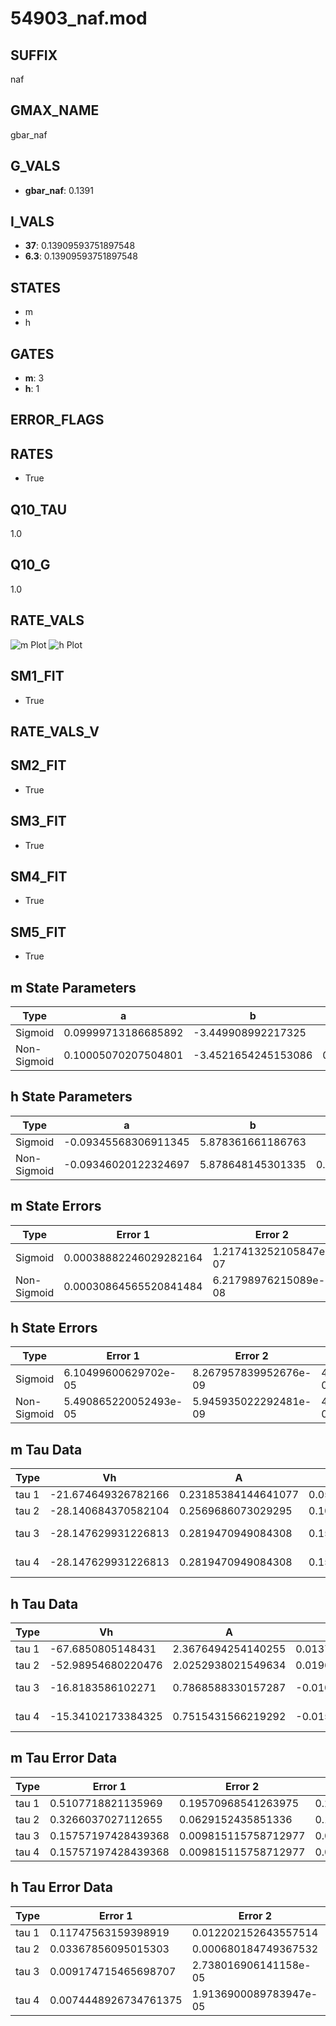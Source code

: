 # 54903_naf.mod

## SUFFIX

naf

## GMAX_NAME

gbar_naf

## G_VALS

- **gbar_naf**: 0.1391

## I_VALS

- **37**: 0.13909593751897548
- **6.3**: 0.13909593751897548

## STATES

- m
- h

## GATES

- **m**: 3
- **h**: 1

## ERROR_FLAGS


## RATES

- True

## Q10_TAU

1.0

## Q10_G

1.0

## RATE_VALS

![m Plot](/Users/pbozelos/Dropbox/icg-Chai-Panos/supermodels/output_markdown_files/Na/54903_naf.mod/images/m.png)
![h Plot](/Users/pbozelos/Dropbox/icg-Chai-Panos/supermodels/output_markdown_files/Na/54903_naf.mod/images/h.png)

## SM1_FIT

- True

## RATE_VALS_V

## SM2_FIT

- True

## SM3_FIT

- True

## SM4_FIT

- True

## SM5_FIT

- True

## m State Parameters

| Type | a | b | c | d |
| --- | --- | --- | --- | --- |
| Sigmoid | 0.09999713186685892 | -3.449908992217325 |
| Non-Sigmoid | 0.10005070207504801 | -3.4521654245153086 | 0.9997476079200358 | 5.693760323995045e-05 |

## h State Parameters

| Type | a | b | c | d |
| --- | --- | --- | --- | --- |
| Sigmoid | -0.09345568306911345 | 5.878361661186763 |
| Non-Sigmoid | -0.09346020122324697 | 5.878648145301335 | 0.9999760187734312 | 1.2040709772915009e-05 |

## m State Errors

| Type | Error 1 | Error 2 | Error 3 |
| --- | --- | --- | --- |
| Sigmoid | 0.00038882246029282164 | 1.217413252105847e-07 | 0.00022884605688960473 |
| Non-Sigmoid | 0.00030864565520841484 | 6.21798976215089e-08 | 0.00018165705015435867 |

## h State Errors

| Type | Error 1 | Error 2 | Error 3 |
| --- | --- | --- | --- |
| Sigmoid | 6.10499600629702e-05 | 8.267957839952676e-09 | 4.935699881341344e-05 |
| Non-Sigmoid | 5.490865220052493e-05 | 5.945935022292481e-09 | 4.4391941922845984e-05 |

## m Tau Data

| Type | Vh | A | b1 | b2 | c1 | c2 | d1 | d2 | e1 | e2 |
| --- | --- | --- | --- | --- | --- | --- | --- | --- | --- | --- |
| tau 1 | -21.674649326782166 | 0.23185384144641077 | 0.052892056732454514 | 0.09680631328398084 |
| tau 2 | -28.140684370582104 | 0.2569686073029295 | 0.10682404957919359 | 0.0011489182991972252 | 0.0864544144465082 | -0.0005654775425626892 |
| tau 3 | -28.147629931226813 | 0.2819470949084308 | 0.15781538372095374 | 0.003632776140970969 | 2.6654652317812992e-05 | 0.11862515732803865 | -0.0017309837879846467 | 7.50423865479265e-06 |
| tau 4 | -28.147629931226813 | 0.2819470949084308 | 0.15781538372095374 | 0.003632776140970969 | 2.6654652317812992e-05 | 0.0 | 0.11862515732803865 | -0.0017309837879846467 | 7.50423865479265e-06 | 0.0 |

## h Tau Data

| Type | Vh | A | b1 | b2 | c1 | c2 | d1 | d2 | e1 | e2 |
| --- | --- | --- | --- | --- | --- | --- | --- | --- | --- | --- |
| tau 1 | -67.6850805148431 | 2.3676494254140255 | 0.013789118122899489 | 0.031787575627728826 |
| tau 2 | -52.98954680220476 | 2.0252938021549634 | 0.01962676862121369 | 0.00023362746656700286 | 0.05106649562450661 | -0.00023459583950199436 |
| tau 3 | -16.8183586102271 | 0.7868588330157287 | -0.010443232738192155 | -3.5022889259763093e-05 | 2.3529377812454715e-07 | 0.05222308352576541 | -0.0007155918316984791 | 2.4317857671838543e-06 |
| tau 4 | -15.34102173384325 | 0.7515431566219292 | -0.015268550130008494 | -9.75863510635423e-05 | 6.184248895002163e-07 | 6.560043673046321e-09 | 0.04772796698189403 | -0.0006327301682662032 | -2.6540415577232423e-06 | 4.3700280600721475e-08 |

## m Tau Error Data

| Type | Error 1 | Error 2 | Error 3 |
| --- | --- | --- | --- |
| tau 1 | 0.5107718821135969 | 0.19570968541263975 | 0.27633253277620917 |
| tau 2 | 0.3266037027112655 | 0.0629152435851336 | 0.1766957648702752 |
| tau 3 | 0.15757197428439368 | 0.009815115758712977 | 0.08524796347123567 |
| tau 4 | 0.15757197428439368 | 0.009815115758712977 | 0.08524796347123567 |

## h Tau Error Data

| Type | Error 1 | Error 2 | Error 3 |
| --- | --- | --- | --- |
| tau 1 | 0.11747563159398919 | 0.012202152643557514 | 0.06162692015765598 |
| tau 2 | 0.03367856095015303 | 0.000680184749367532 | 0.01766754482217253 |
| tau 3 | 0.009174715465698707 | 2.738016906141158e-05 | 0.004812993552807217 |
| tau 4 | 0.0074448926734761375 | 1.9136900089783947e-05 | 0.003905540239667095 |

